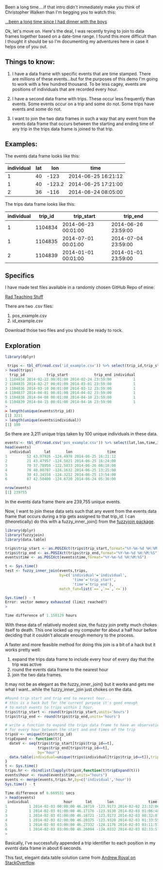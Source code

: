 Been a long time....if that intro didn't immediately make you think of Christopher Walken than I'm begging you to watch this:

[...been a long time since I had dinner with the boys](https://www.youtube.com/watch?v=UmpctrXzd1E)

Ok, let's move on.  Here's the deal, I was recently trying to join to data frames together based on a date-time range.  I found this more difficult than I thought it should be so I'm documenting my adventures here in case it helps one of you out.

## Things to know:

1. I have a data frame with specific events that are time stamped.  There are millions of these events...but for the purposes of this demo I'm going to work with a few hundred thousand.  To be less cagey, events are positions of individuals that are recorded every hour.

2. I have a second data frame with trips.  These occur less frequently than events.  Some events occur on a trip and some do not.  Some trips have events and some do not.

3.  I want to join the two data frames in such a way that any event from the events data frame that occurs between the starting and ending time of any trip in the trips data frame is joined to that trip.

## Examples:

The events data frame looks like this:

| individual | lat | lon    | time                |
|------------|-----|--------|---------------------|
| 1          | 40  | -123   | 2014-06-25 16:21:12 |
| 1          | 40  | -123.2 | 2014-06-25 17:21:00 |
| 2          | 36  | -116   | 2014-06-24 08:05:00 |


The trips data frame looks like this:

| individual | trip_id | trip_start          | trip_end            |
|------------|---------|---------------------|---------------------|
| 1          | 1104834 | 2014-06-23 00:01:00 | 2014-06-26 23:59:00 |
| 1          | 1104835 | 2014-07-01 00:01:00 | 2014-07-04 23:59:00 |
| 2          | 1104839 | 2014-01-01 00:01:00 | 2014-01-01 23:59:00 |

## Specifics

I have made test files available in a randomly chosen GitHub Repo of mine:

[Rad Teaching Stuff](https://github.com/aaronmams/rad-teaching-stuff)

There are two .csv files:

1. pos_example.csv
2. id_example.csv

Download those two files and you should be ready to rock.

## Exploration

```r
library(dplyr)

 trips <- tbl_df(read.csv('id_example.csv')) %>% select(trip_id,trip_start,trip_end,individual)
> head(trips)
  trip_id          trip_start            trip_end individual
1 1104834 2014-02-22 00:01:00 2014-02-24 23:59:00          1
2 1104835 2014-02-27 00:01:00 2014-03-01 23:59:00          1
3 1104836 2014-03-10 00:01:00 2014-03-12 23:59:00          1
4 1104837 2014-04-01 00:01:00 2014-04-02 23:59:00          1
5 1104838 2014-04-08 00:01:00 2014-04-10 23:59:00          1
6 1104839 2014-04-15 00:01:00 2014-04-16 23:59:00          1
> 
> length(unique(events$trip_id))
[1] 3211
> length(unique(events$individual))
[1] 100
```

So there are 3,211 unique trips taken by 100 unique individuals in these data.

```r
events <- tbl_df(read.csv('pos_example.csv')) %>% select(lat,lon,time,individual)
head(events)
  individual      lat       lon                time
1         52 43.97926 -124.4978 2014-06-25 16:21:12
2         21 43.47957 -124.5821 2014-06-25 16:24:00
3         70 37.78950 -122.5833 2014-06-26 08:18:00
4         78 40.80707 -124.1632 2014-06-25 13:25:00
5         30 43.34558 -124.3212 2014-06-25 13:54:00
6         87 42.50400 -124.6720 2014-06-24 05:36:00

nrow(events)
[1] 239755

```

In the events data frame there are 239,755 unique events.

Now, I want to join these data sets such that any event from the events data frame that occurs during a trip gets assigned to that trip_id.  I can (theoretically) do this with a fuzzy_inner_join() from the [fuzzyjoin package](https://cran.r-project.org/web/packages/fuzzyjoin/fuzzyjoin.pdf).

```r
library(dplyr)
library(fuzzyjoin)
library(data.table)

trips$trip_start <- as.POSIXct(trips$trip_start,format="%Y-%m-%d %H:%M:%S")
trips$trip_end <- as.POSIXct(trips$trip_end,format="%Y-%m-%d %H:%M:%S")
events$time <- as.POSIXct(events$time,format="%Y-%m-%d %H:%M:%S")

t <- Sys.time()
test <- fuzzy_inner_join(events,trips,
                         by=c('individual'='individual',
                               'time'='trip_start',
                               'time'='trip_end'),
                         match_fun=list(`==`,`>=`,`<=`))

Sys.time() - t
Error: vector memory exhausted (limit reached?)
> 

Time difference of 1.158129 hours
```
With these data of relatively modest size, the fuzzy join pretty much chokes itself to death. This one locked up my computer for about a half hour before deciding that it couldn't allocate enough memory to the process.


A faster and more feasible method for doing this join is a bit of a hack but it works pretty well:

1. expand the trips data frame to include every hour of every day that the trip was active
2. round the events data frame to the nearest hour
3. join the two data frames.

It may not be as elegant as the fuzzy_inner_join() but it works and gets me what I want...while the fuzzy_inner_join just chokes on the data.

```r
#Round trip start and trip end to nearest hour...
# this is a hack but for the current purpose it's good enough
# to match events to trips within 1 hour.
trips$trip_start <- round(trips$trip_start,units='hours')
trips$trip_end <- round(trips$trip_end,units='hours')

# write a function to expand the trips data frame to have an observation
# for every hour between the start and end times of the trip
tripsV <- unique(trips$trip_id)
tripExpand <- function(t){
  dateV <- seq(trips$trip_start[trips$trip_id==t],
               trips$trip_end[trips$trip_id==t],
               by='hour')
  data.table(individual=unique(trips$individual[trips$trip_id==t]),trip=t,hour=dateV)
}
t <- Sys.time()
trips.hr <- rbindlist(lapply(tripsV,function(t)tripExpand(t)))
events$hour <- round(events$time,units="hours")
events <- merge(events,trips.hr,by=c('individual','hour'))
Sys.time() - t

Time difference of 6.669531 secs
> head(events)
 individual                hour      lat       lon                time    trip
1          1 2014-02-03 00:00:00 46.16719 -123.9173 2014-02-02 23:32:06 1104833
2          1 2014-02-03 01:00:00 46.17176 -123.9130 2014-02-03 01:06:48 1104833
3          1 2014-02-03 01:00:00 46.16721 -123.9173 2014-02-03 00:32:07 1104833
4          1 2014-02-03 02:00:00 46.20375 -123.9320 2014-02-03 01:33:55 1104833
5          1 2014-02-03 03:00:00 46.27332 -124.1176 2014-02-03 03:11:57 1104833
6          1 2014-02-03 03:00:00 46.26094 -124.0332 2014-02-03 02:33:57 1104833
> 

```
Basically, I've successfully appended a trip identifier to each position in my *events* data frame in about 6 seconds.  

This fast, elegant data.table solution came from [Andrew Royal on StackOverflow](https://stackoverflow.com/questions/55407040/i-want-to-understand-why-lapply-exhausts-memory-but-a-for-loop-doesnt/55409460?noredirect=1#comment97570957_55409460). 


